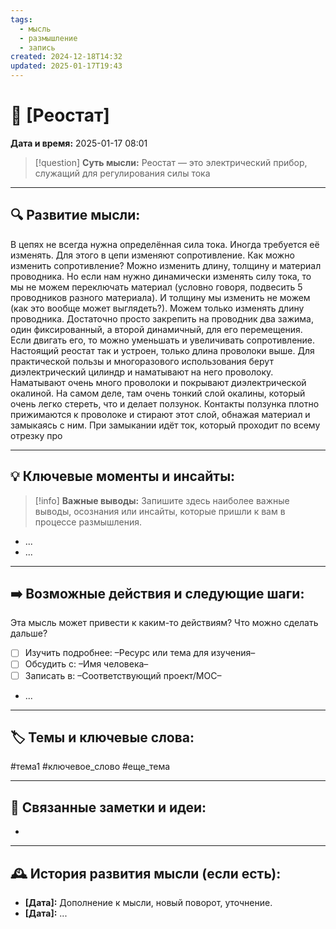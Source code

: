 ```yaml
---
tags:
  - мысль
  - размышление
  - запись
created: 2024-12-18T14:32
updated: 2025-01-17T19:43
---
```


# 💭  [Реостат]

**Дата и время:** 2025-01-17 08:01

> [!question] **Суть мысли:**
> Реостат — это электрический прибор, служащий для регулирования силы тока

---

## 🔍 Развитие мысли:

В цепях не всегда нужна определённая сила тока. Иногда требуется её изменять. Для этого в цепи изменяют сопротивление.
Как можно изменить сопротивление? Можно изменить длину, толщину и материал проводника. Но если нам нужно динамически изменять силу тока, то мы не можем переключать материал (условно говоря, подвесить 5 проводников разного материала). И толщину мы изменить не можем (как это вообще может выглядеть?). Можем только изменять длину проводника. Достаточно просто закрепить на проводник два зажима, один фиксированный, а второй динамичный, для его перемещения. Если двигать его, то можно уменьшать и увеличивать сопротивление.
Настоящий реостат так и устроен, только длина проволоки выше. Для практической пользы и многоразового использования берут диэлектрический цилиндр и наматывают на него проволоку. Наматывают очень много проволоки и покрывают диэлектрической окалиной. На самом деле, там очень тонкий слой окалины, который очень легко стереть, что и делает ползунок. Контакты ползунка плотно прижимаются к проволоке и стирают этот слой, обнажая материал и замыкаясь с ним. При замыкании идёт ток, который проходит по всему отрезку про

---

## 💡 Ключевые моменты и инсайты:

> [!info] **Важные выводы:**
> Запишите здесь наиболее важные выводы, осознания или инсайты, которые пришли к вам в процессе размышления.

- ...
- ...

---

## ➡️ Возможные действия и следующие шаги:

Эта мысль может привести к каким-то действиям? Что можно сделать дальше?

- [ ] Изучить подробнее: –Ресурс или тема для изучения–
- [ ] Обсудить с: –Имя человека–
- [ ] Записать в: –Соответствующий проект/MOC–
- ...

---

## 🏷️ Темы и ключевые слова:

#тема1 #ключевое_слово #еще_тема

---

## 🔄 Связанные заметки и идеи:

- 

---

## 🕰️ История развития мысли (если есть):

* **[Дата]:**  Дополнение к мысли, новый поворот, уточнение.
* **[Дата]:**  ...